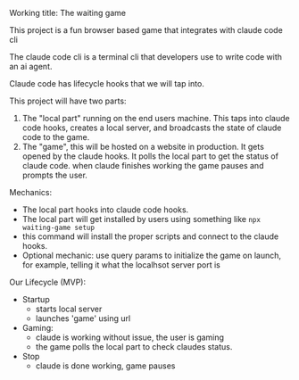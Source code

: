 Working title: The waiting game

This project is a fun browser based game that integrates with claude code cli

The claude code cli is a terminal cli that developers use to write code with an ai agent.

Claude code has lifecycle hooks that we will tap into.

This project will have two parts:

1. The "local part" running on the end users machine. This taps into claude code hooks, creates a local server, and broadcasts the state of claude code to the game.
2. The "game", this will be hosted on a website in production. It gets opened by the claude hooks. It polls the local part to get the status of claude code. when claude finishes working the game pauses and prompts the user.

Mechanics:

- The local part hooks into claude code hooks.
- The local part will get installed by users using something like `npx waiting-game setup`
- this command will install the proper scripts and connect to the claude hooks.
- Optional mechanic: use query params to initialize the game on launch, for example, telling it what the localhsot server port is

Our Lifecycle (MVP):

- Startup
  - starts local server
  - launches 'game' using url
- Gaming:
  - claude is working without issue, the user is gaming
  - the game polls the local part to check claudes status.
- Stop
  - claude is done working, game pauses
